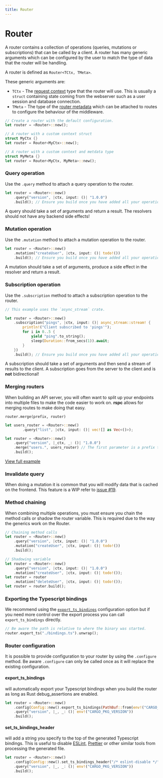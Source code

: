 ```yaml
---
title: Router
---
```


# Router

A router contains a collection of operations (queries, mutations or subscriptions) that can be called by a client. A router has many generic arguments which can be configured by the user to match the type of data that the router will be handling.

A router is defined as `Router<TCtx, TMeta>`.

These generic arguments are:

- `TCtx` - The [request context](/server/request-context) type that the router will use. This is usually a `struct` containing state coming from the webserver such as a user session and database connection.
- `TMeta` - The type of the [router metadata](/server/router-metadata) which can be attached to routes to configure the behaviour of the middleware.

```rust
// Create a router with the default configuration.
let router = <Router>::new();

// A router with a custom context struct
struct MyCtx {}
let router = Router<MyCtx>::new();

// A router with a custom context and metdata type
struct MyMeta {}
let router = Router<MyCtx, MyMeta>::new();
```

### Query operation

Use the `.query` method to attach a query operation to the router.

```rust
let router = <Router>::new()
    .query("version", |ctx, input: ()| "1.0.0")
    .build(); // Ensure you build once you have added all your operations.
```

A query should take a set of arguments and return a result. The resolvers should not have any backend side effects!

### Mutation operation

Use the `.mutation` method to attach a mutation operation to the router.

```rust
let router = <Router>::new()
    .mutation("createUser", |ctx, input: ()| todo!())
    .build(); // Ensure you build once you have added all your operations.
```

A mutation should take a set of arguments, produce a side effect in the resolver and return a result.

### Subscription operation

Use the `.subscription` method to attach a subscription operation to the router.

```rust
// This example uses the `async_stream` crate.

let router = <Router>::new()
    .subscription("pings", |ctx, input: ()| async_stream::stream! {
        println!("Client subscribed to 'pings'");
        for i in 0..5 {
            yield "ping".to_string();
            sleep(Duration::from_secs(1)).await;
        }
    })
    .build(); // Ensure you build once you have added all your operations.
```

A subscription should take a set of arguments and then send a stream of results to the client. A subscription goes from the server to the client and is **not** bidirectional!

### Merging routers

When building an API server, you will often want to split up your endpoints into multiple files to make the code easier to work on. **rspc** allows for merging routes to make doing that easy.

`router.merge(prefix, router)`

```rust
let users_router = <Router>::new()
        .query("list", |ctx, input: ()| vec![] as Vec<()>);

let router = <Router>::new()
    .query("version", |_ctx, _: ()| "1.0.0")
    .merge("users.", users_router) // The first parameter is a prefix to add to all routes in the merged router.
    .build();
```

[View full example](https://github.com/oscartbeaumont/rspc/blob/main/examples/merge_routers.rs)

### Invalidate query

When doing a mutation it is common that you will modify data that is cached on the frontend. This feature is a WIP refer to [issue #19](https://github.com/oscartbeaumont/rspc/issues/19).

### Method chaining

When combining multiple operations, you must ensure you chain the method calls or shadow the router variable. This is required due to the way the generics work on the Router.

```rust
// Chaining method calls
let router = <Router>::new()
    .query("version", |ctx, input: ()| "1.0.0")
    .mutation("createUser", |ctx, input: ()| todo!())
    .build();

// Shadowing variable
let router = <Router>::new()
    .query("version", |ctx, input: ()| "1.0.0")
    .mutation("createUser", |ctx, input: ()| todo!());
let router = router
    .mutation("deleteUser", |ctx, input: ()| todo!());
let router = router.build();
```

### Exporting the Typescript bindings

We recommend using the [`export_ts_bindings`](#export_ts_bindings) configuration option but if you need more control over the export process you can call `export_ts_bindings` directly.

```rust
// Be aware the path is relative to where the binary was started.
router.export_ts("./bindings.ts").unwrap();
```

### Router configuration

It is possible to provide configuration to your router by using the `.configure` method. Be aware `.configure` can only be called once as it will replace the existing configuration.

#### export_ts_bindings

will automatically export your Typescript bindings when you build the router as long as Rust debug_assertions are enabled.


```rust
let router = <Router>::new()
    .config(Config::new().export_ts_bindings(PathBuf::from(env!("CARGO_MANIFEST_DIR")).join("./bindings.ts")))
    .query("version", |_, _: ()| env!("CARGO_PKG_VERSION"))
    .build();
```

#### set_ts_bindings_header

will add a string you specify to the top of the generated Typescript bindings. This is useful to disable [ESLint](https://eslint.org), [Prettier](https://prettier.io) or other similar tools from processing the generated file.

```rust
let router = <Router>::new()
    .config(Config::new().set_ts_bindings_header("/* eslint-disable */")))
    .query("version", |_, _: ()| env!("CARGO_PKG_VERSION"))
    .build();
```